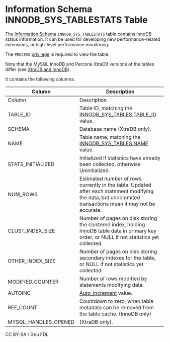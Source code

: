 # Information Schema INNODB\_SYS\_TABLESTATS Table

The [Information Schema](../../) `INNODB_SYS_TABLESTATS` table contains InnoDB status information. It can be used for developing new performance-related extensions, or high-level performance monitoring.

The `PROCESS` [privilege](../../../../../account-management-sql-statements/grant.md) is required to view the table.

Note that the MySQL InnoDB and Percona XtraDB versions of the tables differ (see [XtraDB and InnoDB](../../../../../../../server-usage/storage-engines/innodb/)).

It contains the following columns:

| Column                 | Description                                                                                                                                                |
| ---------------------- | ---------------------------------------------------------------------------------------------------------------------------------------------------------- |
| Column                 | Description                                                                                                                                                |
| TABLE\_ID              | Table ID, matching the [INNODB\_SYS\_TABLES.TABLE\_ID](information-schema-innodb_sys_tables-table.md) value.                                               |
| SCHEMA                 | Database name (XtraDB only).                                                                                                                               |
| NAME                   | Table name, matching the [INNODB\_SYS\_TABLES.NAME](information-schema-innodb_sys_tables-table.md) value.                                                  |
| STATS\_INITIALIZED     | Initialized if statistics have already been collected, otherwise Uninitialized.                                                                            |
| NUM\_ROWS              | Estimated number of rows currently in the table. Updated after each statement modifying the data, but uncommited transactions mean it may not be accurate. |
| CLUST\_INDEX\_SIZE     | Number of pages on disk storing the clustered index, holding InnoDB table data in primary key order, or NULL if not statistics yet collected.              |
| OTHER\_INDEX\_SIZE     | Number of pages on disk storing secondary indexes for the table, or NULL if not statistics yet collected.                                                  |
| MODIFIED\_COUNTER      | Number of rows modified by statements modifying data.                                                                                                      |
| AUTOINC                | [Auto\_increment](../../../../../../data-types/auto_increment.md) value.                                                                                   |
| REF\_COUNT             | Countdown to zero, when table metadata can be removed from the table cache. (InnoDB only)                                                                  |
| MYSQL\_HANDLES\_OPENED | (XtraDB only).                                                                                                                                             |

CC BY-SA / Gnu FDL
